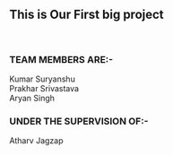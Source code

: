 <H2>This is Our First big project</H2>
<br><h3>TEAM MEMBERS ARE:-</h3>
Kumar Suryanshu
<br>
Prakhar Srivastava
<br>
Aryan Singh
<br><h3> UNDER THE SUPERVISION OF:-</h3>
Atharv Jagzap
